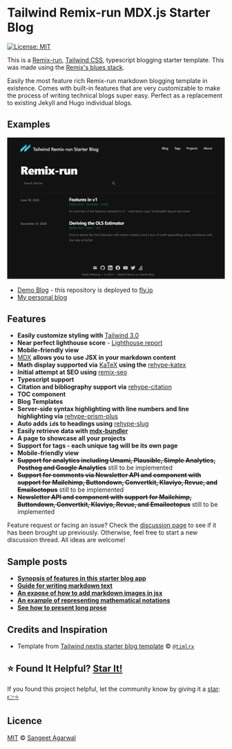 # Tailwind Remix-run MDX.js Starter Blog

[![License: MIT](https://img.shields.io/badge/License-MIT-blue.svg)](https://github.com/SangeetAgarwal/tailwind-remix-run-mdxjs-typescript-starter-blog/blob/main/LICENSE)

This is a [Remix-run](https://remix.run/), [Tailwind CSS](https://tailwindcss.com/), typescript blogging starter template.
This was made using the [Remix's blues stack](https://github.com/remix-run/blues-stack).

Easily the most feature rich Remix-run markdown blogging template in existence. Comes with built-in features that are very customizable to make the process of writing technical blogs super easy. Perfect as a replacement to existing Jekyll and Hugo individual blogs.

## Examples

![img.png](img.png)

- [Demo Blog](https://tailwind-remix-run-mdxjs-typescript-starter-blog.fly.dev/) - this repository is deployed to [fly.io](https://fly.io/)
- [My personal blog](https://www.makebitbyte.com/)

## Features

- **Easily customize styling with** [Tailwind 3.0](https://tailwindcss.com/blog/tailwindcss-v3)
- **Near perfect lighthouse score** - [Lighthouse report](https://www.webpagetest.org/result/230715_AiDc9Y_7E5/)
- **Mobile-friendly view**
- [MDX](https://mdxjs.com/) **allows you to use JSX in your markdown content**
- **Math display supported via** [KaTeX](https://katex.org/) **using the** [rehype-katex](https://www.npmjs.com/package/rehype-katex)
- **Initial attempt at SEO using** [remix-seo](https://github.com/chaance/remix-seo)
- **Typescript support**
- **Citation and bibliography support via** [rehype-citation](https://github.com/timlrx/rehype-citation)
- **TOC component**
- **Blog Templates**
- **Server-side syntax highlighting with line numbers and line highlighting via** [rehype-prism-plus](https://github.com/timlrx/rehype-prism-plus)
- **Auto adds `id`s to headings using** [rehype-slug](https://github.com/rehypejs/rehype-slug)
- **Easily retrieve data with [mdx-bundler](https://github.com/kentcdodds/mdx-bundler)**
- **A page to showcase all your projects**
- **Support for tags - each unique tag will be its own page**
- **Mobile-friendly view**
- **~~Support for analytics including Umami, Plausible, Simple Analytics, Posthog and Google Analytics~~** still to be implemented
- **~~Support for comments via Newsletter API and component with support for Mailchimp, Buttondown, Convertkit, Klaviyo, Revue, and Emailoctopus~~** still to be implemented
- **~~Newsletter API and component with support for Mailchimp, Buttondown, Convertkit, Klaviyo, Revue, and Emailoctopus~~** still to be implemented

Feature request or facing an issue? Check the [discussion page](https://github.com/SangeetAgarwal/tailwind-remix-run-mdxjs-typescript-starter-blog/discussions) to see if it has been brought up previously. Otherwise, feel free to start a new discussion thread. All ideas are welcome!

## Sample posts

- **[Synopsis of features in this starter blog app](https://tailwind-remix-run-mdxjs-typescript-starter-blog.fly.dev/blog/features-in-v1)**
- **[Guide for writing markdown text](https://tailwind-remix-run-mdxjs-typescript-starter-blog.fly.dev/blog/github-markdown-guide)**
- **[An expose of how to add markdown images in jsx](https://tailwind-remix-run-mdxjs-typescript-starter-blog.fly.dev/blog/pictures-of-canada)**
- **[An example of representing mathematical notations](https://tailwind-remix-run-mdxjs-typescript-starter-blog.fly.dev/blog/deriving-ols-estimator)**
- **[See how to present long prose](https://tailwind-remix-run-mdxjs-typescript-starter-blog.fly.dev/blog/the-time-machine)**

## Credits and Inspiration

- Template from [Tailwind nextjs starter blog template](https://github.com/timlrx/tailwind-nextjs-starter-blog) © [`@timlrx`](https://github.com/timlrx)

## ⭐ Found It Helpful? [Star It!](https://github.com/SangeetAgarwal/tailwind-remix-run-mdxjs-typescript-starter-blog//stargazers)

If you found this project helpful, let the community know by giving it a [star](https://github.com/SangeetAgarwal/tailwind-remix-run-mdxjs-typescript-starter-blog/stargazers): [👉⭐](https://github.com//SangeetAgarwal/tailwind-remix-run-mdxjs-typescript-starter-blog/stargazers)

## Licence

[MIT](https://github.com/SangeetAgarwal/tailwind-remix-run-mdxjs-typescript-starter-blog/blob/main/LICENSE) © [Sangeet Agarwal](https://www.makebitbyte.com/)
